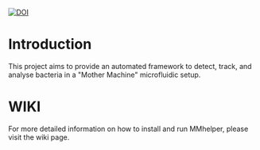 [![DOI](https://zenodo.org/badge/109839180.svg)](https://zenodo.org/badge/latestdoi/109839180)


# Introduction 

This project aims to provide an automated framework to detect, track, and analyse bacteria in a "Mother Machine" microfluidic setup.

# WIKI
For more detailed information on how to install and run MMhelper, please visit the wiki page.
